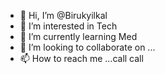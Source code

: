 - 👋 Hi, I’m @Birukyilkal
- 👀 I’m interested in Tech
- 🌱 I’m currently learning Med
- 💞️ I’m looking to collaborate on ...
- 📫 How to reach me ...call call

<!---
Birukyilkal/Birukyilkal is a ✨ special ✨ repository because its `README.md` (this file) appears on your GitHub profile.
You can click the Preview link to take a look at your changes.
--->
